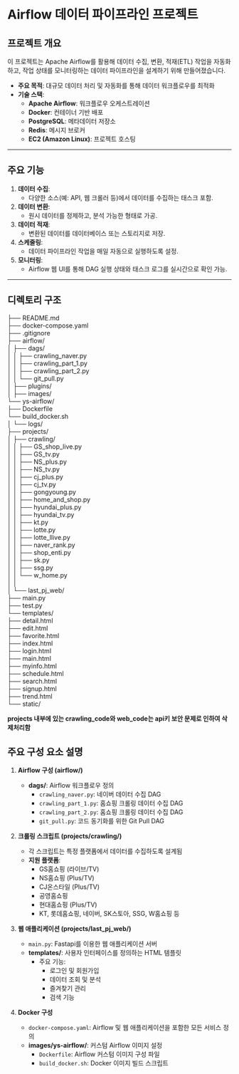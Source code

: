 # Airflow 데이터 파이프라인 프로젝트

## 프로젝트 개요
이 프로젝트는 Apache Airflow를 활용해 데이터 수집, 변환, 적재(ETL) 작업을 자동화하고, 작업 상태를 모니터링하는 데이터 파이프라인을 설계하기 위해 만들어졌습니다.

- **주요 목적**: 대규모 데이터 처리 및 자동화를 통해 데이터 워크플로우를 최적화
- **기술 스택**:
  - **Apache Airflow**: 워크플로우 오케스트레이션
  - **Docker**: 컨테이너 기반 배포
  - **PostgreSQL**: 메타데이터 저장소
  - **Redis**: 메시지 브로커
  - **EC2 (Amazon Linux)**: 프로젝트 호스팅

---

## 주요 기능
1. **데이터 수집**:
   - 다양한 소스(예: API, 웹 크롤러 등)에서 데이터를 수집하는 태스크 포함.
2. **데이터 변환**:
   - 원시 데이터를 정제하고, 분석 가능한 형태로 가공.
3. **데이터 적재**:
   - 변환된 데이터를 데이터베이스 또는 스토리지로 저장.
4. **스케줄링**:
   - 데이터 파이프라인 작업을 매일 자동으로 실행하도록 설정.
5. **모니터링**:
   - Airflow 웹 UI를 통해 DAG 실행 상태와 태스크 로그를 실시간으로 확인 가능.

---

## 디렉토리 구조
├── README.md  
├── docker-compose.yaml  
├── .gitignore  
├── airflow/  
│   ├── dags/  
│   │   ├── crawling_naver.py  
│   │   ├── crawling_part_1.py  
│   │   ├── crawling_part_2.py  
│   │   └── git_pull.py  
│   ├── plugins/  
│   ├── images/  
    └── ys-airflow/  
        ├── Dockerfile  
        └── build_docker.sh  
│   └── logs/  
├── projects/  
│   ├── crawling/  
│   │   ├── GS_shop_live.py  
│   │   ├── GS_tv.py  
│   │   ├── NS_plus.py  
│   │   ├── NS_tv.py  
│   │   ├── cj_plus.py  
│   │   ├── cj_tv.py  
│   │   ├── gongyoung.py  
│   │   ├── home_and_shop.py  
│   │   ├── hyundai_plus.py  
│   │   ├── hyundai_tv.py  
│   │   ├── kt.py  
│   │   ├── lotte.py  
│   │   ├── lotte_llive.py  
│   │   ├── naver_rank.py  
│   │   ├── shop_enti.py  
│   │   ├── sk.py  
│   │   ├── ssg.py  
│   │   └── w_home.py  
│   │   
│   └── last_pj_web/  
        ├── main.py  
        ├── test.py  
        └── templates/  
            ├── detail.html  
            ├── edit.html  
            ├── favorite.html  
            ├── index.html  
            ├── login.html  
            ├── main.html  
            ├── myinfo.html  
            ├── schedule.html  
            ├── search.html  
            ├── signup.html  
            ├── trend.html  
            └── static/  
  

**projects 내부에 있는 crawling_code와 web_code는 api키 보안 문제로 인하여 삭제처리함**
  
## 주요 구성 요소 설명

1. **Airflow 구성 (airflow/)**  
   - **dags/**: Airflow 워크플로우 정의  
     - `crawling_naver.py`: 네이버 데이터 수집 DAG  
     - `crawling_part_1.py`: 홈쇼핑 크롤링 데이터 수집 DAG  
     - `crawling_part_2.py`: 홈쇼핑 크롤링 데이터 수집 DAG  
     - `git_pull.py`: 코드 동기화를 위한 Git Pull DAG  

2. **크롤링 스크립트 (projects/crawling/)**  
   - 각 스크립트는 특정 플랫폼에서 데이터를 수집하도록 설계됨  
   - **지원 플랫폼**:  
     - GS홈쇼핑 (라이브/TV)  
     - NS홈쇼핑 (Plus/TV)  
     - CJ온스타일 (Plus/TV)  
     - 공영홈쇼핑  
     - 현대홈쇼핑 (Plus/TV)  
     - KT, 롯데홈쇼핑, 네이버, SK스토아, SSG, W홈쇼핑 등  

3. **웹 애플리케이션 (projects/last_pj_web/)**  
   - `main.py`: Fastapi를 이용한 웹 애플리케이션 서버  
   - **templates/**: 사용자 인터페이스를 정의하는 HTML 템플릿  
     - 주요 기능:  
       - 로그인 및 회원가입  
       - 데이터 조회 및 분석  
       - 즐겨찾기 관리  
       - 검색 기능  

4. **Docker 구성**  
   - `docker-compose.yaml`: Airflow 및 웹 애플리케이션을 포함한 모든 서비스 정의  
   - **images/ys-airflow/**: 커스텀 Airflow 이미지 설정  
     - `Dockerfile`: Airflow 커스텀 이미지 구성 파일  
     - `build_docker.sh`: Docker 이미지 빌드 스크립트  
